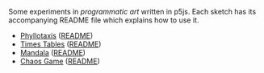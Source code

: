 Some experiments in *programmatic art* written in p5js. Each sketch has its accompanying README file which explains how to use it.

- [Phyllotaxis](Phyllotaxis/index.html) ([README](Phyllotaxis/README.md))
- [Times Tables](Times-Tables/index.html) ([README](Times-Tables/README.md))
- [Mandala](Mandala/index.html) ([README](Mandala/README.md))
- [Chaos Game](Chaos-Game/index.html) ([README](Chaos-Game/README.md))
